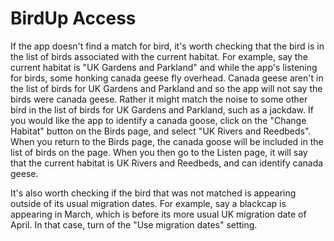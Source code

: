 # BirdUp Access

If the app doesn't find a match for bird, it's worth checking that the bird is in the list of birds associated with the current habitat. For example, say the current habitat is "UK Gardens and Parkland" and while the app's listening for birds, some honking canada geese fly overhead. Canada geese aren't in the list of birds for UK Gardens and Parkland and so the app will not say the birds were canada geese. Rather it might match the noise to some other bird in the list of birds for UK Gardens and Parkland, such as a jackdaw. If you would like the app to identify a canada goose, click on the "Change Habitat" button on the Birds page, and select "UK Rivers and Reedbeds". When you return to the Birds page, the canada goose will be included in the list of birds on the page. When you then go to the Listen page, it will say that the current habitat is UK Rivers and Reedbeds, and can identify canada geese. 

It's also worth checking if the bird that was not matched is appearing outside of its usual migration dates. For example, say a blackcap is appearing in March, which is before its more usual UK migration date of April. In that case, turn of the "Use migration dates" setting.
